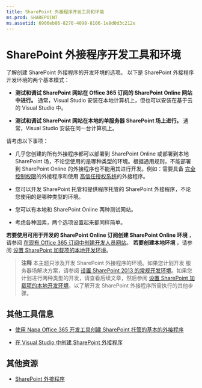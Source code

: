 ```yaml
---
title: SharePoint 外接程序开发工具和环境
ms.prod: SHAREPOINT
ms.assetid: 6906eb86-8270-4098-8106-1e8d0d3c212e
---
```



# SharePoint 外接程序开发工具和环境
了解创建 SharePoint 外接程序的开发环境的选项。
以下是 SharePoint 外接程序开发环境的两个基本模式：
  
    
    


- **测试和调试 SharePoint 网站在 Office 365 订阅的 SharePoint Online 网站中进行。** 通常，Visual Studio 安装在本地计算机上，但也可以安装在基于云的 Visual Studio 中。
    
  
- **测试和调试 SharePoint 网站在本地的单服务器 SharePoint 场上进行。** 通常，Visual Studio 安装在同一台计算机上。
    
  

请考虑以下事项：
  
    
    


- 几乎您创建的所有外接程序都可以部署到 SharePoint Online 或部署到本地 SharePoint 场，不论您使用的是哪种类型的环境。根据通用规则，不能部署到 SharePoint Online 的外接程序也不能用其进行开发。例如：需要具备 [完全控制权限](add-in-permissions-in-sharepoint-2013.md)的外接程序和使用 [高信任授权系统](creating-sharepoint-add-ins-that-use-high-trust-authorization.md)的外接程序。
    
  
- 您可以开发 SharePoint 托管和提供程序托管的 SharePoint 外接程序，不论您使用的是哪种类型的环境。
    
  
- 您可以有本地和 SharePoint Online 两种测试网站。
    
  
- 考虑各种因素，两个选项设置起来都同样简单。
    
  
 **若要使用可用于开发的 SharePoint Online 订阅创建 SharePoint Online 环境** ，请参阅 [在现有 Office 365 订阅中创建开发人员网站](create-a-developer-site-on-an-existing-office-365-subscription.md)。 **若要创建本地环境** ，请参阅 [设置 SharePoint 加载项的本地开发环境](set-up-an-on-premises-development-environment-for-sharepoint-add-ins.md)。
> **注释**
> 本主题只涉及开发 SharePoint 外接程序的环境。如果您计划开发 服务器场解决方案，请参阅 [设置 SharePoint 2013 的常规开发环境](http://msdn.microsoft.com/library/08e4e4e1-d960-43fa-85df-f3c279ed6927%28Office.15%29.aspx)。如果您计划进行两种类型的开发，请查看后续文章，然后参阅 [设置 SharePoint 加载项的本地开发环境](set-up-an-on-premises-development-environment-for-sharepoint-add-ins.md)，以了解开发 SharePoint 外接程序所需执行的其他步骤。 
  
    
    


## 其他工具信息


-  [使用 Napa Office 365 开发工具创建 SharePoint 托管的基本的外接程序](create-a-basic-sharepoint-hosted-add-in-by-using-napa-office-365-development-too.md)
    
  
-  [在 Visual Studio 中创建 SharePoint 外接程序](create-sharepoint-add-ins-in-visual-studio.md)
    
  

## 其他资源
<a name="bk_addresources"> </a>


-  [SharePoint 外接程序](sharepoint-add-ins.md)
    
  

